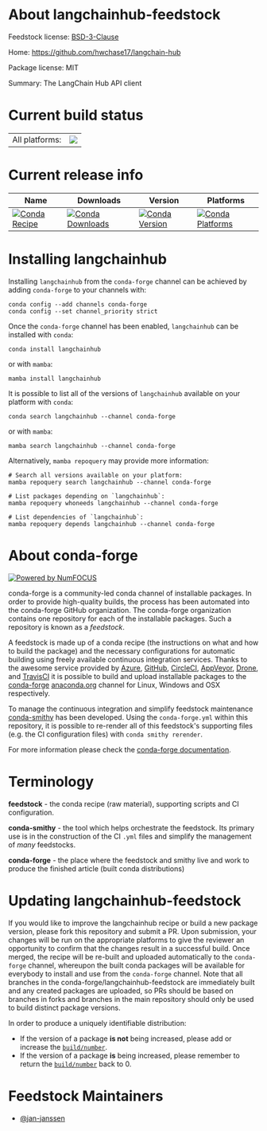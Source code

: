 About langchainhub-feedstock
============================

Feedstock license: [BSD-3-Clause](https://github.com/conda-forge/langchainhub-feedstock/blob/main/LICENSE.txt)

Home: https://github.com/hwchase17/langchain-hub

Package license: MIT

Summary: The LangChain Hub API client

Current build status
====================


<table><tr><td>All platforms:</td>
    <td>
      <a href="https://dev.azure.com/conda-forge/feedstock-builds/_build/latest?definitionId=22308&branchName=main">
        <img src="https://dev.azure.com/conda-forge/feedstock-builds/_apis/build/status/langchainhub-feedstock?branchName=main">
      </a>
    </td>
  </tr>
</table>

Current release info
====================

| Name | Downloads | Version | Platforms |
| --- | --- | --- | --- |
| [![Conda Recipe](https://img.shields.io/badge/recipe-langchainhub-green.svg)](https://anaconda.org/conda-forge/langchainhub) | [![Conda Downloads](https://img.shields.io/conda/dn/conda-forge/langchainhub.svg)](https://anaconda.org/conda-forge/langchainhub) | [![Conda Version](https://img.shields.io/conda/vn/conda-forge/langchainhub.svg)](https://anaconda.org/conda-forge/langchainhub) | [![Conda Platforms](https://img.shields.io/conda/pn/conda-forge/langchainhub.svg)](https://anaconda.org/conda-forge/langchainhub) |

Installing langchainhub
=======================

Installing `langchainhub` from the `conda-forge` channel can be achieved by adding `conda-forge` to your channels with:

```
conda config --add channels conda-forge
conda config --set channel_priority strict
```

Once the `conda-forge` channel has been enabled, `langchainhub` can be installed with `conda`:

```
conda install langchainhub
```

or with `mamba`:

```
mamba install langchainhub
```

It is possible to list all of the versions of `langchainhub` available on your platform with `conda`:

```
conda search langchainhub --channel conda-forge
```

or with `mamba`:

```
mamba search langchainhub --channel conda-forge
```

Alternatively, `mamba repoquery` may provide more information:

```
# Search all versions available on your platform:
mamba repoquery search langchainhub --channel conda-forge

# List packages depending on `langchainhub`:
mamba repoquery whoneeds langchainhub --channel conda-forge

# List dependencies of `langchainhub`:
mamba repoquery depends langchainhub --channel conda-forge
```


About conda-forge
=================

[![Powered by
NumFOCUS](https://img.shields.io/badge/powered%20by-NumFOCUS-orange.svg?style=flat&colorA=E1523D&colorB=007D8A)](https://numfocus.org)

conda-forge is a community-led conda channel of installable packages.
In order to provide high-quality builds, the process has been automated into the
conda-forge GitHub organization. The conda-forge organization contains one repository
for each of the installable packages. Such a repository is known as a *feedstock*.

A feedstock is made up of a conda recipe (the instructions on what and how to build
the package) and the necessary configurations for automatic building using freely
available continuous integration services. Thanks to the awesome service provided by
[Azure](https://azure.microsoft.com/en-us/services/devops/), [GitHub](https://github.com/),
[CircleCI](https://circleci.com/), [AppVeyor](https://www.appveyor.com/),
[Drone](https://cloud.drone.io/welcome), and [TravisCI](https://travis-ci.com/)
it is possible to build and upload installable packages to the
[conda-forge](https://anaconda.org/conda-forge) [anaconda.org](https://anaconda.org/)
channel for Linux, Windows and OSX respectively.

To manage the continuous integration and simplify feedstock maintenance
[conda-smithy](https://github.com/conda-forge/conda-smithy) has been developed.
Using the ``conda-forge.yml`` within this repository, it is possible to re-render all of
this feedstock's supporting files (e.g. the CI configuration files) with ``conda smithy rerender``.

For more information please check the [conda-forge documentation](https://conda-forge.org/docs/).

Terminology
===========

**feedstock** - the conda recipe (raw material), supporting scripts and CI configuration.

**conda-smithy** - the tool which helps orchestrate the feedstock.
                   Its primary use is in the construction of the CI ``.yml`` files
                   and simplify the management of *many* feedstocks.

**conda-forge** - the place where the feedstock and smithy live and work to
                  produce the finished article (built conda distributions)


Updating langchainhub-feedstock
===============================

If you would like to improve the langchainhub recipe or build a new
package version, please fork this repository and submit a PR. Upon submission,
your changes will be run on the appropriate platforms to give the reviewer an
opportunity to confirm that the changes result in a successful build. Once
merged, the recipe will be re-built and uploaded automatically to the
`conda-forge` channel, whereupon the built conda packages will be available for
everybody to install and use from the `conda-forge` channel.
Note that all branches in the conda-forge/langchainhub-feedstock are
immediately built and any created packages are uploaded, so PRs should be based
on branches in forks and branches in the main repository should only be used to
build distinct package versions.

In order to produce a uniquely identifiable distribution:
 * If the version of a package **is not** being increased, please add or increase
   the [``build/number``](https://docs.conda.io/projects/conda-build/en/latest/resources/define-metadata.html#build-number-and-string).
 * If the version of a package **is** being increased, please remember to return
   the [``build/number``](https://docs.conda.io/projects/conda-build/en/latest/resources/define-metadata.html#build-number-and-string)
   back to 0.

Feedstock Maintainers
=====================

* [@jan-janssen](https://github.com/jan-janssen/)

